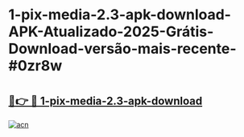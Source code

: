 # 1-pix-media-2.3-apk-download-APK-Atualizado-2025-Grátis-Download-versão-mais-recente-#0zr8w

# <h2><a href="https://ainizakaria.my?title=1-pix-media-2.3-apk-download&ref=22M">🔗👉 🔴 1-pix-media-2.3-apk-download</a></h2>

[![acn](https://github.com/user-attachments/assets/0f9c940e-d8b0-45ae-aac7-cd30a18b3e1c)](https://ainizakaria.my?title=1-pix-media-2.3-apk-download&ref=22M)

